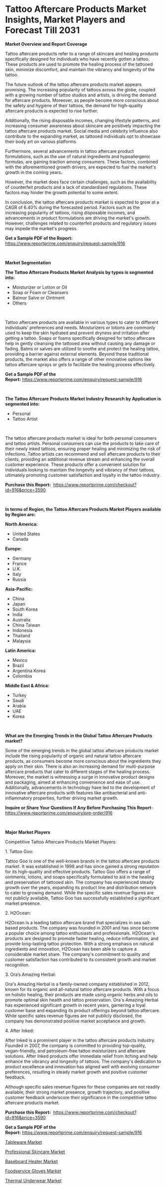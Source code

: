 <p><h1>Tattoo Aftercare Products Market Insights, Market Players and Forecast Till 2031</h1></p><p><strong>Market Overview and Report Coverage</strong></p>
<p><p>Tattoo aftercare products refer to a range of skincare and healing products specifically designed for individuals who have recently gotten a tattoo. These products are used to promote the healing process of the tattooed skin, minimize discomfort, and maintain the vibrancy and longevity of the tattoo.</p><p>The future outlook of the tattoo aftercare products market appears promising. The increasing popularity of tattoos across the globe, coupled with a growing number of tattoo studios and artists, is driving the demand for aftercare products. Moreover, as people become more conscious about the safety and hygiene of their tattoos, the demand for high-quality aftercare products is expected to rise further.</p><p>Additionally, the rising disposable incomes, changing lifestyle patterns, and increasing consumer awareness about skincare are positively impacting the tattoo aftercare products market. Social media and celebrity influence also contribute to the expanding market, as tattooed individuals opt to showcase their body art on various platforms.</p><p>Furthermore, several advancements in tattoo aftercare product formulations, such as the use of natural ingredients and hypoallergenic formulas, are gaining traction among consumers. These factors, combined with the aforementioned growth drivers, are expected to fuel the market's growth in the coming years.</p><p>However, the market does face certain challenges, such as the availability of counterfeit products and a lack of standardized regulations. These factors may hinder the growth potential to some extent.</p><p>In conclusion, the tattoo aftercare products market is expected to grow at a CAGR of 6.40% during the forecasted period. Factors such as the increasing popularity of tattoos, rising disposable incomes, and advancements in product formulations are driving the market's growth. However, challenges related to counterfeit products and regulatory issues may impede the market's progress.</p></p>
<p><strong>Get a Sample PDF of the Report:</strong> <a href="https://www.reportprime.com/enquiry/request-sample/916">https://www.reportprime.com/enquiry/request-sample/916</a></p>
<p>&nbsp;</p>
<p><strong>Market Segmentation</strong></p>
<p><strong>The Tattoo Aftercare Products Market Analysis by types is segmented into:</strong></p>
<p><ul><li>Moisturizer or Lotion or Oil</li><li>Soap or Foam or Cleansers</li><li>Balmor Salve or Ointment</li><li>Others</li></ul></p>
<p>&nbsp;</p>
<p><p>Tattoo aftercare products are available in various types to cater to different individuals' preferences and needs. Moisturizers or lotions are commonly used to keep the skin hydrated and prevent dryness and irritation after getting a tattoo. Soaps or foams specifically designed for tattoo aftercare help in gently cleansing the tattooed area without causing any damage or fading. Balms or salves are utilized to soothe and protect the healing tattoo, providing a barrier against external elements. Beyond these traditional products, the market also offers a range of other innovative options like tattoo aftercare sprays or gels to facilitate the healing process effectively.</p></p>
<p><strong>Get a Sample PDF of the Report:</strong>&nbsp;<a href="https://www.reportprime.com/enquiry/request-sample/916">https://www.reportprime.com/enquiry/request-sample/916</a></p>
<p>&nbsp;</p>
<p><strong>The Tattoo Aftercare Products Market Industry Research by Application is segmented into:</strong></p>
<p><ul><li>Personal</li><li>Tattoo Artist</li></ul></p>
<p>&nbsp;</p>
<p><p>The tattoo aftercare products market is ideal for both personal consumers and tattoo artists. Personal consumers can use the products to take care of their newly inked tattoos, ensuring proper healing and minimizing the risk of infections. Tattoo artists can recommend and sell aftercare products to their clients, providing an additional revenue stream and enhancing the overall customer experience. These products offer a convenient solution for individuals looking to maintain the longevity and vibrancy of their tattoos, ultimately promoting customer satisfaction and loyalty in the tattoo industry.</p></p>
<p><strong>Purchase this Report:</strong>&nbsp; <a href="https://www.reportprime.com/checkout?id=916&price=3590">https://www.reportprime.com/checkout?id=916&price=3590</a></p>
<p>&nbsp;</p>
<p><strong>In terms of Region, the Tattoo Aftercare Products Market Players available by Region are:</strong></p>
<p>
    <p> <strong> North America: </strong>
        <ul>
            <li>United States</li>
            <li>Canada</li>
        </ul>
        </p> 
    <p> <strong> Europe: </strong>
        <ul>
            <li>Germany</li>
            <li>France</li>
            <li>U.K.</li>
            <li>Italy</li>
            <li>Russia</li>
        </ul>
        </p> 
    <p> <strong> Asia-Pacific: </strong>
        <ul>
            <li>China</li>
            <li>Japan</li>
            <li>South Korea</li>
            <li>India</li>
            <li>Australia</li>
            <li>China Taiwan</li>
            <li>Indonesia</li>
            <li>Thailand</li>
            <li>Malaysia</li>
        </ul>
        </p> 
    <p> <strong> Latin America: </strong>
        <ul>
            <li>Mexico</li>
            <li>Brazil</li>
            <li>Argentina Korea</li>
            <li>Colombia</li>
        </ul>
        </p> 
    <p> <strong> Middle East & Africa: </strong>
        <ul>
            <li>Turkey</li>
            <li>Saudi</li>
            <li>Arabia</li>
            <li>UAE</li>
            <li>Korea</li>
        </ul>
    </p>
    </p>
<p>&nbsp;</p>
<p><strong>What are the Emerging Trends in the Global Tattoo Aftercare Products market?</strong></p>
<p><p>Some of the emerging trends in the global tattoo aftercare products market include the rising popularity of organic and natural tattoo aftercare products, as consumers become more conscious about the ingredients they apply on their skin. There is also an increasing demand for multi-purpose aftercare products that cater to different stages of the healing process. Moreover, the market is witnessing a surge in innovative product designs and packaging, aimed at enhancing convenience and ease of use. Additionally, advancements in technology have led to the development of innovative aftercare products with features like antibacterial and anti-inflammatory properties, further driving market growth.</p></p>
<p><strong>Inquire or Share Your Questions If Any Before Purchasing This Report</strong>- <a href="https://www.reportprime.com/enquiry/pre-order/916">https://www.reportprime.com/enquiry/pre-order/916</a></p>
<p>&nbsp;</p>
<p><strong>Major Market Players</strong></p>
<p><p>Competitive Tattoo Aftercare Products Market Players:</p><p>1. Tattoo Goo:</p><p>Tattoo Goo is one of the well-known brands in the tattoo aftercare products market. It was established in 1998 and has since gained a strong reputation for its high-quality and effective products. Tattoo Goo offers a range of ointments, lotions, and soaps specifically formulated to aid in the healing and preservation of tattooed skin. The company has experienced steady growth over the years, expanding its product line and distribution network to cater to growing demand. While the specific sales revenue figures are not publicly available, Tattoo Goo has successfully established a significant market presence.</p><p>2. H2Ocean:</p><p>H2Ocean is a leading tattoo aftercare brand that specializes in sea salt-based products. The company was founded in 2001 and has since become a popular choice among tattoo enthusiasts and professionals. H2Ocean's products are designed to promote faster healing, reduce inflammation, and provide long-lasting tattoo protection. With a strong emphasis on natural ingredients and innovation, H2Ocean has been able to capture a considerable market share. The company's commitment to quality and customer satisfaction has contributed to its consistent growth and market recognition.</p><p>3. Ora’s Amazing Herbal:</p><p>Ora's Amazing Herbal is a family-owned company established in 2012, known for its organic and all-natural tattoo aftercare products. With a focus on holistic healing, their products are made using organic herbs and oils to promote optimal skin health and tattoo preservation. Ora's Amazing Herbal has experienced significant growth in recent years, garnering a loyal customer base and expanding its product offerings beyond tattoo aftercare. While specific sales revenue figures are not publicly disclosed, the company has demonstrated positive market acceptance and growth.</p><p>4. After Inked:</p><p>After Inked is a prominent player in the tattoo aftercare products industry. Founded in 2007, the company is committed to providing top-quality, vegan-friendly, and petroleum-free tattoo moisturizers and aftercare solutions. After Inked products offer immediate relief from itching and help enhance the vibrancy and longevity of tattoos. The company's dedication to product excellence and innovation has aligned well with evolving consumer preferences, resulting in steady market growth and positive customer feedback.</p><p>Although specific sales revenue figures for these companies are not readily available, their strong market presence, growth trajectory, and positive customer feedback underscore their significance in the competitive tattoo aftercare products market.</p></p>
<p><strong>Purchase this Report:</strong>&nbsp;&nbsp;<a href="https://www.reportprime.com/checkout?id=916&price=3590">https://www.reportprime.com/checkout?id=916&price=3590</a></p>
<p></p>
<p><strong>Get a Sample PDF of the Report:</strong>&nbsp;<a href="https://www.reportprime.com/enquiry/request-sample/916">https://www.reportprime.com/enquiry/request-sample/916</a></p>
<p><p><a href="https://github.com/jhcraigie/Market-Research-Report-List-1/blob/main/tableware-market.md">Tableware Market</a></p><p><a href="https://github.com/johnbach50/Market-Research-Report-List-1/blob/main/professional-skincare-market.md">Professional Skincare Market</a></p><p><a href="https://github.com/Triciasol/Market-Research-Report-List-1/blob/main/baseboard-heater-market.md">Baseboard Heater Market</a></p><p><a href="https://github.com/jsmusil/Market-Research-Report-List-1/blob/main/foodservice-gloves-market.md">Foodservice Gloves Market</a></p><p><a href="https://github.com/beatblasta/Market-Research-Report-List-1/blob/main/thermal-underwear-market.md">Thermal Underwear Market</a></p></p>